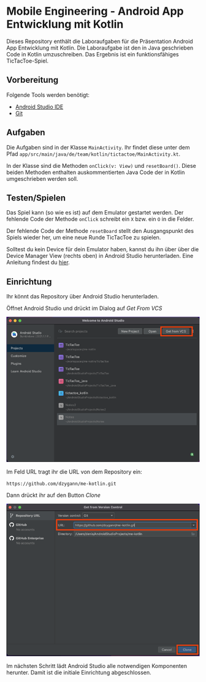 # Mobile Engineering - Android App Entwicklung mit Kotlin
Dieses Repository enthält die Laboraufgaben für die Präsentation Android App Entwicklung mit Kotlin.
Die Laboraufgabe ist den in Java geschrieben Code in Kotlin umzuschreiben. Das Ergebnis ist ein 
funktionsfähiges TicTacToe-Spiel.

## Vorbereitung
Folgende Tools werden benötigt:
- [Android Studio IDE](https://developer.android.com/studio)
- [Git](https://git-scm.com/downloads)

## Aufgaben
Die Aufgaben sind in der Klasse `MainActivity`. Ihr findet diese unter dem Pfad
`app/src/main/java/de/team/kotlin/tictactoe/MainActivity.kt`.

In der Klasse sind die Methoden `onClick(v: View)` und `resetBoard()`. Diese beiden Methoden 
enthalten auskommentierten Java Code der in Kotlin umgeschrieben werden soll. 

## Testen/Spielen
Das Spiel kann (so wie es ist) auf dem Emulator gestartet werden. 
Der fehlende Code der Methode `onClick` schreibt ein `X` bzw. ein `O` in die Felder.

Der fehlende Code der Methode `resetBoard` stellt den Ausgangspunkt des Spiels wieder her, um eine
neue Runde TicTacToe zu spielen.

Solltest du kein Device für dein Emulator haben, kannst du ihn über über die Device Manager View 
(rechts oben) in Android Studio herunterladen. 
Eine Anleitung findest du [hier](https://www.javatpoint.com/android-emulator).


## Einrichtung
Ihr könnt das Repository über Android Studio herunterladen. 

Öffnet Android Studio und drückt im Dialog auf _Get From VCS_ 

![picture alt](https://github.com/dzygann/me-kotlin/blob/main/images/image-1.png)

Im Feld URL tragt ihr die URL von dem Repository ein: 
```
https://github.com/dzygann/me-kotlin.git
```
Dann drückt ihr auf den Button _Clone_

![picture alt](https://github.com/dzygann/me-kotlin/blob/main/images/image-2.png)

Im nächsten Schritt lädt Android Studio alle notwendigen Komponenten herunter.
Damit ist die initiale Einrichtung abgeschlossen.
